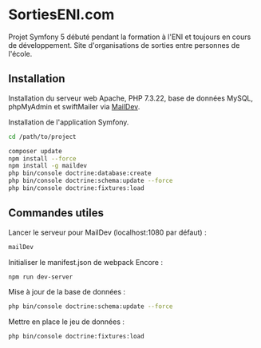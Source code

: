 # SortiesENI.com

Projet Symfony 5 débuté pendant la formation à l'ENI et toujours en cours de développement. Site d'organisations de
sorties entre personnes de l'école.

## Installation

Installation du serveur web Apache, PHP 7.3.22, base de données MySQL, phpMyAdmin et swiftMailer via [MailDev](https://maildev.github.io/maildev/).

Installation de l'application Symfony.

```bash
cd /path/to/project

composer update
npm install --force
npm install -g maildev
php bin/console doctrine:database:create
php bin/console doctrine:schema:update --force
php bin/console doctrine:fixtures:load
```

## Commandes utiles

Lancer le serveur pour MailDev (localhost:1080 par défaut) :

```bash
mailDev
```

Initialiser le manifest.json de webpack Encore :

```bash
npm run dev-server
```

Mise à jour de la base de données :

```bash
php bin/console doctrine:schema:update --force
```

Mettre en place le jeu de données :

```bash
php bin/console doctrine:fixtures:load
```